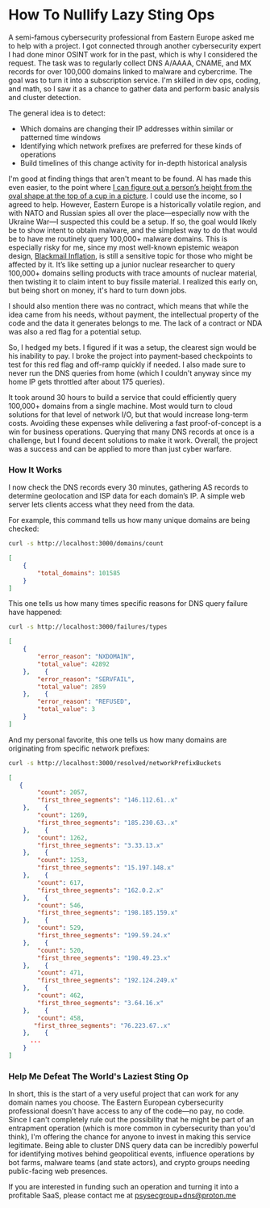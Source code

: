 # How To Nullify Lazy Sting Ops

A semi-famous cybersecurity professional from Eastern Europe asked me to help with a project. I got connected through another cybersecurity expert I had done minor OSINT work for in the past, which is why I considered the request. The task was to regularly collect DNS A/AAAA, CNAME, and MX records for over 100,000 domains linked to malware and cybercrime. The goal was to turn it into a subscription service. I'm skilled in dev ops, coding, and math, so I saw it as a chance to gather data and perform basic analysis and cluster detection.

The general idea is to detect:

* Which domains are changing their IP addresses within similar or patterned time windows
* Identifying which network prefixes are preferred for these kinds of operations
* Build timelines of this change activity for in-depth historical analysis

I'm good at finding things that aren't meant to be found. AI has made this even easier, to the point where [I can figure out a person’s height from the oval shape at the top of a cup in a picture](https://x.com/TyrantsMuse/status/1830514185165234531). I could use the income, so I agreed to help. However, Eastern Europe is a historically volatile region, and with NATO and Russian spies all over the place—especially now with the Ukraine War—I suspected this could be a setup. If so, the goal would likely be to show intent to obtain malware, and the simplest way to do that would be to have me routinely query 100,000+ malware domains. This is especially risky for me, since my most well-known epistemic weapon design, [Blackmail Inflation](https://www.youtube.com/watch?v=xlmhhh9HYqc), is still a sensitive topic for those who might be affected by it. It’s like setting up a junior nuclear researcher to query 100,000+ domains selling products with trace amounts of nuclear material, then twisting it to claim intent to buy fissile material. I realized this early on, but being short on money, it's hard to turn down jobs.

I should also mention there was no contract, which means that while the idea came from his needs, without payment, the intellectual property of the code and the data it generates belongs to me. The lack of a contract or NDA was also a red flag for a potential setup.

So, I hedged my bets. I figured if it was a setup, the clearest sign would be his inability to pay. I broke the project into payment-based checkpoints to test for this red flag and off-ramp quickly if needed. I also made sure to never run the DNS queries from home (which I couldn't anyway since my home IP gets throttled after about 175 queries).

It took around 30 hours to build a service that could efficiently query 100,000+ domains from a single machine. Most would turn to cloud solutions for that level of network I/O, but that would increase long-term costs. Avoiding these expenses while delivering a fast proof-of-concept is a win for business operations.  Querying that many DNS records at once is a challenge, but I found decent solutions to make it work. Overall, the project was a success and can be applied to more than just cyber warfare.

### How It Works

I now check the DNS records every 30 minutes, gathering AS records to determine geolocation and ISP data for each domain’s IP. A simple web server lets clients access what they need from the data.

For example, this command tells us how many unique domains are being checked:

```bash
curl -s http://localhost:3000/domains/count
```

```json
[
    {
        "total_domains": 101585
    }
]
```

This one tells us how many times specific reasons for DNS query failure have happened:

```bash
curl -s http://localhost:3000/failures/types
```

```json
[
    {
        "error_reason": "NXDOMAIN",
        "total_value": 42892
    },    {
        "error_reason": "SERVFAIL",
        "total_value": 2859
    },    {
        "error_reason": "REFUSED",
        "total_value": 3
    }
]
```

And my personal favorite, this one tells us how many domains are originating from specific network prefixes:

```bash
curl -s http://localhost:3000/resolved/networkPrefixBuckets
```

```json
[
   {
        "count": 2057,
        "first_three_segments": "146.112.61..x"
    },    {
        "count": 1269,
        "first_three_segments": "185.230.63..x"
    },    {
        "count": 1262,
        "first_three_segments": "3.33.13.x"
    },    {
        "count": 1253,
        "first_three_segments": "15.197.148.x"
    },    {
        "count": 617,
        "first_three_segments": "162.0.2.x"
    },    {
        "count": 546,
        "first_three_segments": "198.185.159.x"
    },    {
        "count": 529,
        "first_three_segments": "199.59.24.x"
    },    {
        "count": 520,
        "first_three_segments": "198.49.23.x"
    },    {
        "count": 471,
        "first_three_segments": "192.124.249.x"
    },    {
        "count": 462,
        "first_three_segments": "3.64.16.x"
    },    {
        "count": 458, 
       "first_three_segments": "76.223.67..x"
    },    {
      ...    
    }
]
```

### Help Me Defeat The World's Laziest Sting Op

In short, this is the start of a very useful project that can work for any domain names you choose. The Eastern European cybersecurity professional doesn't have access to any of the code—no pay, no code. Since I can't completely rule out the possibility that he might be part of an entrapment operation (which is more common in cybersecurity than you'd think), I'm offering the chance for anyone to invest in making this service legitimate. Being able to cluster DNS query data can be incredibly powerful for identifying motives behind geopolitical events, influence operations by bot farms, malware teams (and state actors), and crypto groups needing public-facing web presences.

If you are interested in funding such an operation and turning it into a profitable SaaS, please contact me at [psysecgroup+dns@proton.me](mailto:psysecgroup+dns@proton.me)
